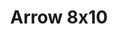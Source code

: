 ---
layout: episodios
title: "Arrow 8x10"
url_serie_padre: 'arrow/temporada-8'
category: 'series'
capitulo: 'yes'
anio: '2019'
prev: 'capitulo-9'
proximo: ''
sandbox: allow-same-origin allow-forms
idioma: 'Subtitulado'
calidad: 'Full HD'
reproductores_fembed: ["https://player.premiumstream.live/player.php?id=Njky&sub=https://sub.cuevana2.io/vtt-sub/sub7/Arrow.8x10.vtt","Subtitulado"]
reproductores_upstream: ["https://upstream.to/embed-pr68reao10is.html","Subtitulado","https://upstream.to/embed-lh9pt6k2yoim.html","Subtitulado","https://upstream.to/embed-37807iz9zvyr.html","Subtitulado"]
reproductor: 'onlystream'
clasificacion: '+10'
tags:
- Ciencia-Ficcion
---